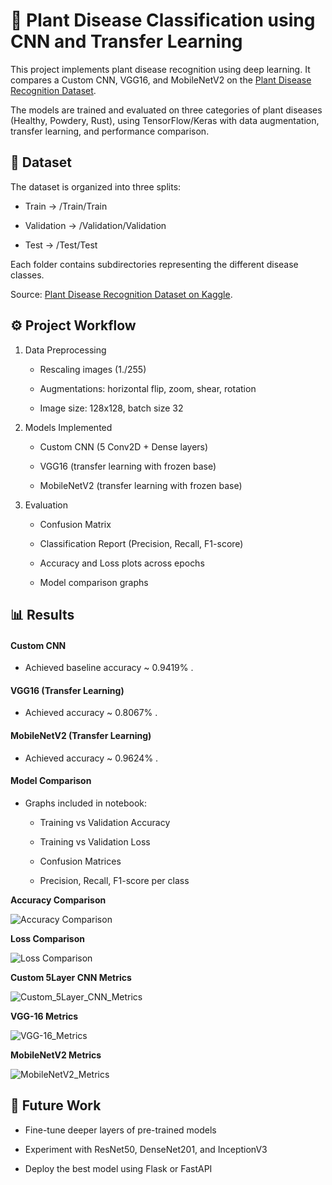 # 🌱 Plant Disease Classification using CNN and Transfer Learning

This project implements plant disease recognition using deep learning. It compares a Custom CNN, VGG16, and MobileNetV2 on the [Plant Disease Recognition Dataset](https://www.kaggle.com/datasets/rashikrahmanpritom/plant-disease-recognition-dataset).

The models are trained and evaluated on three categories of plant diseases (Healthy, Powdery, Rust), using TensorFlow/Keras with data augmentation, transfer learning, and performance comparison.

## 📂 Dataset

The dataset is organized into three splits:

  - Train → /Train/Train
  
  - Validation → /Validation/Validation
  
  - Test → /Test/Test

Each folder contains subdirectories representing the different disease classes.

Source: [Plant Disease Recognition Dataset on Kaggle](https://www.kaggle.com/datasets/rashikrahmanpritom/plant-disease-recognition-dataset).

## ⚙️ Project Workflow

1. Data Preprocessing

   - Rescaling images (1./255)
    
   - Augmentations: horizontal flip, zoom, shear, rotation
    
   - Image size: 128x128, batch size 32
    
2. Models Implemented

   - Custom CNN (5 Conv2D + Dense layers)
    
   - VGG16 (transfer learning with frozen base)
    
   - MobileNetV2 (transfer learning with frozen base)

3. Evaluation

   - Confusion Matrix

   - Classification Report (Precision, Recall, F1-score)

   - Accuracy and Loss plots across epochs

   - Model comparison graphs
  
## 📊 Results
#### Custom CNN

   - Achieved baseline accuracy ~ 0.9419% .

#### VGG16 (Transfer Learning)

   - Achieved accuracy ~ 0.8067% .

#### MobileNetV2 (Transfer Learning)

   - Achieved accuracy ~ 0.9624% .

#### Model Comparison

- Graphs included in notebook:

   - Training vs Validation Accuracy
    
   - Training vs Validation Loss
    
   - Confusion Matrices
    
   - Precision, Recall, F1-score per class

  
 **Accuracy Comparison** 
 
![Accuracy Comparison](assets/Accuracy_comparison.png)

**Loss Comparison** 

![Loss Comparison](assets/Loss_Comparison.png)

**Custom 5Layer CNN Metrics** 

![Custom_5Layer_CNN_Metrics](assets/Custom_CNN_metrics.png)

**VGG-16 Metrics** 

![VGG-16_Metrics](assets/VGG16_metrics.png)

**MobileNetV2 Metrics** 

![MobileNetV2_Metrics](assets/MobileNetV2_Metrics.png)



## 🔮 Future Work

 - Fine-tune deeper layers of pre-trained models

 - Experiment with ResNet50, DenseNet201, and InceptionV3

 - Deploy the best model using Flask or FastAPI
